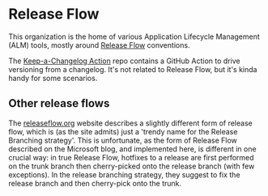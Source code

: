 # Release Flow

This organization is the home of various Application Lifecycle Management (ALM) tools, mostly around [Release
Flow](https://devblogs.microsoft.com/devops/release-flow-how-we-do-branching-on-the-vsts-team/) conventions.

The [Keep-a-Changelog Action](https://github.com/release-flow/keep-a-changelog-action) repo contains a GitHub Action to
drive versioning from a changelog. It's not related to Release Flow, but it's kinda handy for some scenarios.

## Other release flows

The [releaseflow.org](http://releaseflow.org/) website describes a slightly different form of release flow, which is (as
the site admits) just a 'trendy name for the Release Branching strategy'. This is unfortunate, as the form of Release
Flow described on the Microsoft blog, and implemented here, is different in one crucial way: in true Release Flow,
hotfixes to a release are first performed on the trunk branch then cherry-picked onto the release branch (with few
exceptions). In the release branching strategy, they suggest to fix the release branch and then cherry-pick onto the
trunk.
